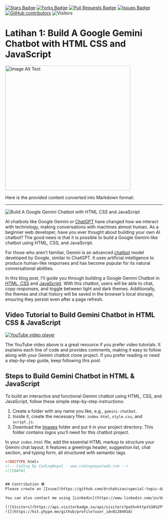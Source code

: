 <a href="https://github.com/drshahizan/special-topic-data-engineering/stargazers"><img src="https://img.shields.io/github/stars/drshahizan/special-topic-data-engineering" alt="Stars Badge"/></a>
<a href="https://github.com/drshahizan/special-topic-data-engineering/network/members"><img src="https://img.shields.io/github/forks/drshahizan/special-topic-data-engineering" alt="Forks Badge"/></a>
<a href="https://github.com/drshahizan/special-topic-data-engineering/pulls"><img src="https://img.shields.io/github/issues-pr/drshahizan/special-topic-data-engineering" alt="Pull Requests Badge"/></a>
<a href="https://github.com/drshahizan/special-topic-data-engineering/issues"><img src="https://img.shields.io/github/issues/drshahizan/special-topic-data-engineering" alt="Issues Badge"/></a>
<a href="https://github.com/drshahizan/special-topic-data-engineering/graphs/contributors"><img alt="GitHub contributors" src="https://img.shields.io/github/contributors/drshahizan/special-topic-data-engineering?color=2b9348"></a>
![Visitors](https://api.visitorbadge.io/api/visitors?path=https%3A%2F%2Fgithub.com%2Fdrshahizan%2Fspecial-topic-data-engineering&labelColor=%23d9e3f0&countColor=%23697689&style=flat)

# Latihan 1: **Build A Google Gemini Chatbot with HTML CSS and JavaScript**

<a href="https://github.com/drshahizan/special-topic-data-engineering/blob/main/materials/chatbot.md">
<img src="https://www.codingnepalweb.com/wp-content/uploads/2024/07/Build-A-Google-Gemini-Chatbot-with-HTML-CSS-and-JavaScript-Home.jpg" alt="Image Alt Text"  height="400">
</a>

Here is the provided content converted into Markdown format:

---

![Build A Google Gemini Chatbot with HTML CSS and JavaScript](https://www.codingnepalweb.com/wp-content/uploads/2024/07/Build-A-Google-Gemini-Chatbot-with-HTML-CSS-and-JavaScript-Home.jpg)

AI chatbots like Google Gemini or [ChatGPT](https://www.codingnepalweb.com/create-chatgpt-clone-html-css-javascript/) have changed how we interact with technology, making conversations with machines almost human. As a beginner web developer, have you ever thought about building your own AI chatbot? The good news is that it is possible to build a Google Gemini-like chatbot using HTML, CSS, and JavaScript.

For those who aren’t familiar, Gemini is an advanced [chatbot](https://www.codingnepalweb.com/create-chatbot-html-css-javascript/) model developed by Google, similar to ChatGPT. It uses artificial intelligence to produce human-like responses and has become popular for its natural conversational abilities.

In this blog post, I’ll guide you through building a Google Gemini Chatbot in [HTML, CSS](https://www.codingnepalweb.com/category/html-and-css/) and [JavaScript](https://www.codingnepalweb.com/category/javascript/). With this chatbot, users will be able to chat, copy responses, and toggle between light and dark themes. Additionally, the themes and chat history will be saved in the browser’s local storage, ensuring they persist even after a page refresh.

## **Video Tutorial to Build Gemini Chatbot in HTML CSS & JavaScript**

[![YouTube video player](https://img.youtube.com/vi/31dmameWOR8/0.jpg)](https://www.youtube.com/embed/31dmameWOR8?si=ftzZSIC3eFgXsFa2)

The YouTube video above is a great resource if you prefer video tutorials. It explains each line of code and provides comments, making it easy to follow along with your Gemini chatbot clone project. If you prefer reading or need a step-by-step guide, keep following this post.

## **Steps to Build Gemini Chatbot in HTML & JavaScript**

To build an interactive and functional Gemini chatbot using HTML, CSS, and JavaScript, follow these simple step-by-step instructions:

1. Create a folder with any name you like, e.g., `gemini-chatbot`.
2. Inside it, create the necessary files: `index.html`, `style.css`, and `script.js`.
3. Download the [Images](https://codingnepalweb.com/custom-projects/gemini-clone-html-css-javascript-images.zip) folder and put it in your project directory. This folder contains logos you’ll need for this chatbot project.

In your `index.html` file, add the essential HTML markup to structure your Gemini chat layout. It features a greetings header, suggestion list, chat section, and typing form, all structured with semantic tags.

```html
<!DOCTYPE html>
<!-- Coding By CodingNepal - www.codingnepalweb.com -->
<![CDATA[


## Contribution 🛠️
Please create an [Issue](https://github.com/drshahizan/special-topic-data-engineering/issues) for any improvements, suggestions or errors in the content.

You can also contact me using [Linkedin](https://www.linkedin.com/in/drshahizan/) for any other queries or feedback.

[![Visitors](https://api.visitorbadge.io/api/visitors?path=https%3A%2F%2Fgithub.com%2Fdrshahizan&labelColor=%23697689&countColor=%23555555&style=plastic)](https://visitorbadge.io/status?path=https%3A%2F%2Fgithub.com%2Fdrshahizan)
![](https://hit.yhype.me/github/profile?user_id=81284918)
